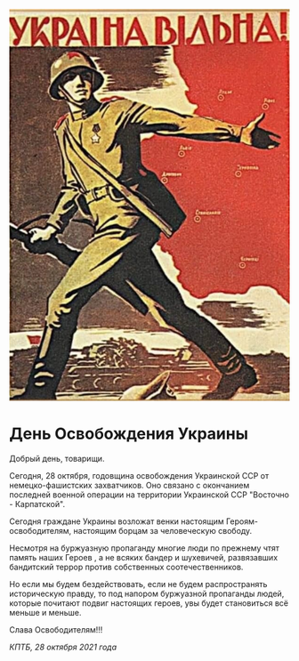 
![](./img/old/freeUkraine.jpg)


# День Освобождения Украины


Добрый день, товарищи.



Сегодня,
28 октября, годовщина освобождения Украинской ССР от немецко-фашистских
захватчиков. Оно связано с окончанием последней военной операции на
территории Украинской ССР  "Восточно - Карпатской".



Сегодня граждане Украины возложат венки настоящим Героям-освободителям, настоящим борцам за человеческую свободу.



Несмотря
на буржуазную пропаганду многие люди по прежнему чтят память наших
Героев , а не всяких бандер и шухевичей, развязавших бандитский террор
против собственных соотечественников.



Но если мы будем
бездействовать, если не будем распространять историческую правду, то под
напором буржуазной пропаганды людей, которые почитают подвиг настоящих
героев, увы будет становиться всё меньше и меньше.



Слава Освободителям!!!





*КПТБ, 28 октября 2021 года*
